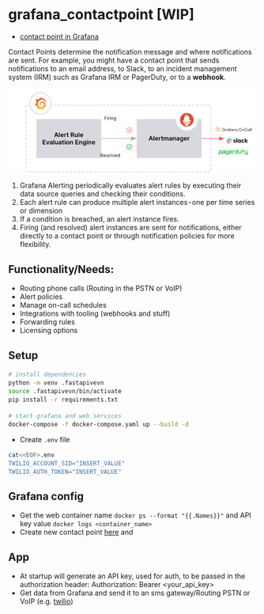 # grafana_contactpoint [WIP]

* [contact point in Grafana](https://grafana.com/docs/grafana/latest/alerting/fundamentals/#contact-points)

Contact Points determine the notification message and where notifications are sent. 
For example, you might have a contact point that sends notifications to an email address, to Slack, to an incident management system (IRM) such as Grafana IRM or PagerDuty, or to a **webhook**.



![setup](./src/grafanacontactpoint.png)

1. Grafana Alerting periodically evaluates alert rules by executing their data source queries and checking their  conditions.
2. Each alert rule can produce multiple alert instances - one per time series or dimension
3. If a condition is breached, an alert instance fires.
4. Firing (and resolved) alert instances are sent for notifications, either directly to a contact point or through notification policies for more flexibility.


## Functionality/Needs:

* Routing phone calls (Routing in the PSTN or VoIP)
* Alert policies
* Manage on-call schedules
* Integrations with tooling (webhooks and stuff)
* Forwarding rules
* Licensing options

## Setup

```bash
# install dependencies
python -m venv .fastapivevn
source .fastapivevn/bin/activate
pip install -r requirements.txt

# start grafana and web services
docker-compose -f docker-compose.yaml up --build -d
```

* Create `.env` file

```bash
cat<<EOF>.env
TWILIO_ACCOUNT_SID="INSERT_VALUE"
TWILIO_AUTH_TOKEN="INSERT_VALUE"
```

## Grafana config

* Get the web container name `docker ps --format "{{.Names}}"` and API key value `docker logs <container_name>`
* Create new contact point [here](http://127.0.0.1:3000/alerting/notifications/receivers/new) and 

## App

* At startup will generate an API key, used for auth, to be passed in the authorization header: Authorization: Bearer <your_api_key>
* Get data from Grafana and send it to an sms gateway/Routing PSTN or VoIP (e.g. [twilio](https://www.twilio.com/docs))


